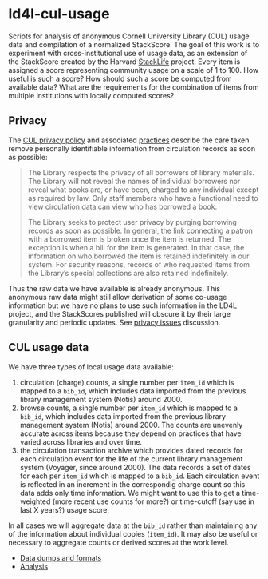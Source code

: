 # ld4l-cul-usage

Scripts for analysis of anonymous Cornell University Library (CUL) usage data and compilation of a normalized StackScore. The goal of this work is to experiment with cross-institutional use of usage data, as an extension of the StackScore created by the Harvard [StackLife](http://stacklife.harvard.edu/) project. Every item is assigned a score representing community usage on a scale of 1 to 100. How useful is such a score? How should such a score be computed from available data? What are the requirements for the combination of items from multiple institutions with locally computed scores?

## Privacy

The [CUL privacy policy](https://www.library.cornell.edu/privacy) and associated [practices](https://www.library.cornell.edu/practices) describe the care taken remove personally identifiable information from circulation records as soon as possible:

> The Library respects the privacy of all borrowers of library materials. The Library will not reveal the names of individual borrowers nor reveal what books are, or have been, charged to any individual except as required by law.  Only staff members who have a functional need to view circulation data can view who has borrowed a book.
> 
> The Library seeks to protect user privacy by purging borrowing records as soon as possible.  In general, the link connecting a patron with a borrowed item is broken once the item is returned.  The exception is when a bill for the item is generated.  In that case, the information on who borrowed the item is retained indefinitely in our system.  For security reasons, records of who requested items from the Library’s special collections are also retained indefinitely.

Thus the raw data we have available is already anonymous. This anonymous raw data might still allow derivation of some co-usage information but we have no plans to use such information in the LD4L project, and the StackScores published will obscure it by their large granularity and periodic updates. See [privacy issues](README_PRIVACY.md) discussion.

## CUL usage data

We have three types of local usage data available:

  1. circulation (charge) counts, a single number per `item_id` which is mapped to a `bib_id`, which includes data imported from the previous library management system (Notis) around 2000.
  2. browse counts, a single number per `item_id` which is mapped to a `bib_id`, which includes data imported from the previous library management system (Notis) around 2000. The counts are unevenly accurate across items because they depend on practices that have varied across libraries and over time.
  3. the circulation transaction archive which provides dated records for each circulation event for the life of the current library management system (Voyager, since around 2000). The data records a set of dates for each per `item_id` which is mapped to a `bib_id`. Each circulation event is reflected in an increment in the correspondig charge count so this data adds only time information. We might want to use this to get a time-weighted (more recent use counts for more?) or time-cutoff (say use in last X years?) usage score. 

In all cases we will aggregate data at the `bib_id` rather than maintaining any of the information about individual copies (`item_id`). It may also be useful or necessary to aggregate counts or derived scores at the work level.

  * [Data dumps and formats](README_DATA.md)
  * [Analysis](analysis/README.md)
